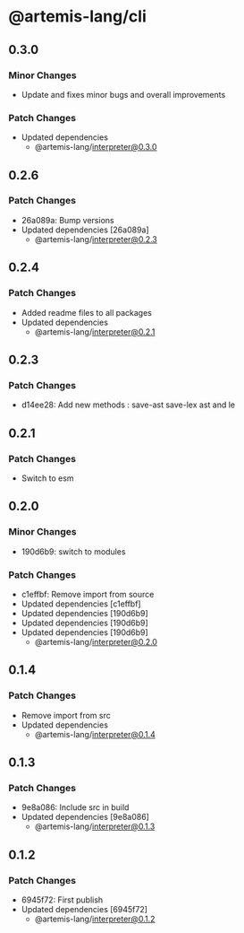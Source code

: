 # @artemis-lang/cli

## 0.3.0

### Minor Changes

- Update and fixes minor bugs and overall improvements

### Patch Changes

- Updated dependencies
  - @artemis-lang/interpreter@0.3.0

## 0.2.6

### Patch Changes

- 26a089a: Bump versions
- Updated dependencies [26a089a]
  - @artemis-lang/interpreter@0.2.3

## 0.2.4

### Patch Changes

- Added readme files to all packages
- Updated dependencies
  - @artemis-lang/interpreter@0.2.1

## 0.2.3

### Patch Changes

- d14ee28: Add new methods : save-ast save-lex ast and le

## 0.2.1

### Patch Changes

- Switch to esm

## 0.2.0

### Minor Changes

- 190d6b9: switch to modules

### Patch Changes

- c1effbf: Remove import from source
- Updated dependencies [c1effbf]
- Updated dependencies [190d6b9]
- Updated dependencies [190d6b9]
- Updated dependencies [190d6b9]
  - @artemis-lang/interpreter@0.2.0

## 0.1.4

### Patch Changes

- Remove import from src
- Updated dependencies
  - @artemis-lang/interpreter@0.1.4

## 0.1.3

### Patch Changes

- 9e8a086: Include src in build
- Updated dependencies [9e8a086]
  - @artemis-lang/interpreter@0.1.3

## 0.1.2

### Patch Changes

- 6945f72: First publish
- Updated dependencies [6945f72]
  - @artemis-lang/interpreter@0.1.2

